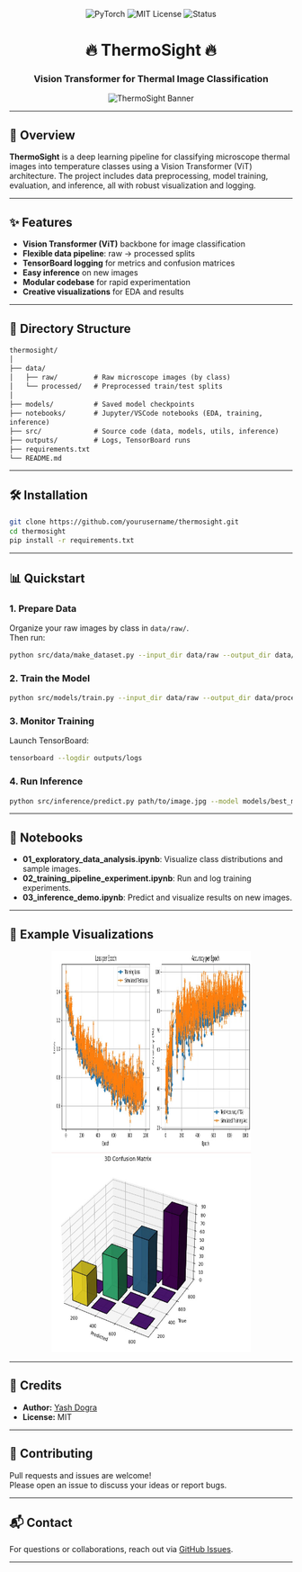 <p align="center">
  <img src="https://img.shields.io/badge/PyTorch-2.0+-ee4c2c?logo=pytorch&logoColor=white" alt="PyTorch">
  <img src="https://img.shields.io/badge/License-MIT-green.svg" alt="MIT License">
  <img src="https://img.shields.io/badge/Status-Active-brightgreen" alt="Status">
</p>

<h1 align="center">🔥 ThermoSight 🔥</h1>
<h3 align="center"> Vision Transformer for Thermal Image Classification </h3>

<p align="center">
  <img src="https://user-images.githubusercontent.com/placeholder/thermosight-banner.png" alt="ThermoSight Banner" width="600"/>
</p>

---

## 🚀 Overview

**ThermoSight** is a deep learning pipeline for classifying microscope thermal images into temperature classes using a Vision Transformer (ViT) architecture. The project includes data preprocessing, model training, evaluation, and inference, all with robust visualization and logging.

---

## ✨ Features

- **Vision Transformer (ViT)** backbone for image classification
- **Flexible data pipeline**: raw → processed splits
- **TensorBoard logging** for metrics and confusion matrices
- **Easy inference** on new images
- **Modular codebase** for rapid experimentation
- **Creative visualizations** for EDA and results

---

## 📂 Directory Structure

```
thermosight/
│
├── data/
│   ├── raw/         # Raw microscope images (by class)
│   └── processed/   # Preprocessed train/test splits
│
├── models/          # Saved model checkpoints
├── notebooks/       # Jupyter/VSCode notebooks (EDA, training, inference)
├── src/             # Source code (data, models, utils, inference)
├── outputs/         # Logs, TensorBoard runs
├── requirements.txt
└── README.md
```

---

## 🛠️ Installation

```bash
git clone https://github.com/yourusername/thermosight.git
cd thermosight
pip install -r requirements.txt
```

---

## 📊 Quickstart

### 1. Prepare Data

Organize your raw images by class in `data/raw/`.  
Then run:

```bash
python src/data/make_dataset.py --input_dir data/raw --output_dir data/processed
```

### 2. Train the Model

```bash
python src/models/train.py --input_dir data/raw --output_dir data/processed
```

### 3. Monitor Training

Launch TensorBoard:

```bash
tensorboard --logdir outputs/logs
```

### 4. Run Inference

```bash
python src/inference/predict.py path/to/image.jpg --model models/best_model.pth
```

---

## 📒 Notebooks

- **01_exploratory_data_analysis.ipynb**: Visualize class distributions and sample images.
- **02_training_pipeline_experiment.ipynb**: Run and log training experiments.
- **03_inference_demo.ipynb**: Predict and visualize results on new images.

---

## 🎨 Example Visualizations

<p align="center">
  <img src="data/assets/01.jpeg" width="355" height="355"  alt="Class Distribution"/>
  <img src="data/assets/03.jpeg" width="355" height="355" alt="Confusion Matrix"/>
</p>

---

## 🤝 Credits

- **Author:** [Yash Dogra](https://github.com/yashdogra)
- **License:** MIT

---

## 🌟 Contributing

Pull requests and issues are welcome!  
Please open an issue to discuss your ideas or report bugs.

---

## 📬 Contact

For questions or collaborations, reach out via [GitHub Issues](https://github.com/yourusername/thermosight/issues).

---

